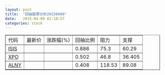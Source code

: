 ```yaml
---
layout: post
title:  "回抽股票分析20150409"
date:   2015-04-09 01:18:57
categories: stock
---
```

<script type="text/javascript">
var stockList = []
stockList.push('gb_isis');
stockList.push('gb_xpo');
stockList.push('gb_alny');
</script>
<table border="1">
 <tr>
 <td>代码</td>
 <td>最新价</td>
 <td>涨跌幅(%)</td>
 <td>回抽比例</td>
 <td>阻力</td>
 <td>支撑</td>
</tr>
  <tr id="isis">
  <td><a href="http://stock.finance.sina.com.cn/usstock/quotes/ISIS.html" target="_blank">ISIS</a></td><td></td><td></td><td>0.886</td><td>75.3</td><td>60.29</td></tr>
  <tr id="xpo">
  <td><a href="http://stock.finance.sina.com.cn/usstock/quotes/XPO.html" target="_blank">XPO</a></td><td></td><td></td><td>0.502</td><td>46.8</td><td>36.405</td></tr>
  <tr id="alny">
  <td><a href="http://stock.finance.sina.com.cn/usstock/quotes/ALNY.html" target="_blank">ALNY</a></td><td></td><td></td><td>0.408</td><td>118.53</td><td>89.08</td></tr>
</table>
